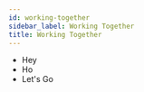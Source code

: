 ```yaml
---
id: working-together
sidebar_label: Working Together
title: Working Together
---
```



- Hey
- Ho
- Let's Go
